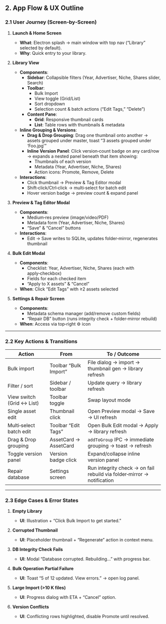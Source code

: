 ## 2. App Flow & UX Outline

### 2.1 User Journey (Screen‑by‑Screen)

1. **Launch & Home Screen**  
   - **What**: Electron splash → main window with top nav (“Library” selected by default).  
   - **Why**: Quick entry to your library.

2. **Library View**  
   - **Components**:  
     - **Sidebar**: Collapsible filters (Year, Advertiser, Niche, Shares slider, Search)  
     - **Toolbar**:  
       - Bulk Import  
       - View toggle (Grid/List)  
       - Sort dropdown  
       - Selection count & batch actions (“Edit Tags,” “Delete”)  
     - **Content Pane**:  
       - **Grid**: Responsive thumbnail cards  
       - **List**: Table rows with thumbnails & metadata  
   - **Inline Grouping & Versions**:  
     - **Drag & Drop Grouping**: Drag one thumbnail onto another → assets grouped under master, toast “3 assets grouped under ‘Foo.jpg’”  
     - **Inline Version Panel**: Click version‑count badge on any card/row → expands a nested panel beneath that item showing:  
       - Thumbnails of each version  
       - Metadata (Year, Advertiser, Niche, Shares)  
       - Action icons: Promote, Remove, Delete  
   - **Interactions**:  
     - Click thumbnail → Preview & Tag Editor modal  
     - Shift‑click/Ctrl‑click → multi‑select for batch edit  
     - Hover version badge → preview count & expand panel  

3. **Preview & Tag Editor Modal**  
   - **Components**:  
     - Medium‑res preview (image/video/PDF)  
     - Metadata form (Year, Advertiser, Niche, Shares)  
     - “Save” & “Cancel” buttons  
   - **Interactions**:  
     - Edit → Save writes to SQLite, updates folder‑mirror, regenerates thumbnail  

4. **Bulk Edit Modal**  
   - **Components**:  
     - Checklist: Year, Advertiser, Niche, Shares (each with apply‑checkbox)  
     - Fields for each checked item  
     - “Apply to X assets” & “Cancel”  
   - **When**: Click “Edit Tags” with ≥2 assets selected  

5. **Settings & Repair Screen**  
   - **Components**:  
     - Metadata schema manager (add/remove custom fields)  
     - “Repair DB” button (runs integrity check + folder‑mirror rebuild)  
   - **When**: Access via top‑right ⚙️ icon  

---

### 2.2 Key Actions & Transitions

| Action                        | From                    | To / Outcome                                                                 |
|-------------------------------|-------------------------|------------------------------------------------------------------------------|
| Bulk import                   | Toolbar “Bulk Import”   | File dialog → import → thumbnail gen → library refresh                      |
| Filter / sort                 | Sidebar / toolbar       | Update query → library refresh                                               |
| View switch (Grid ↔ List)     | Toolbar toggle          | Swap layout mode                                                             |
| Single asset edit             | Thumbnail click         | Open Preview modal → Save → UI refresh                                        |
| Multi‑select batch edit       | Toolbar “Edit Tags”     | Open Bulk Edit modal → Apply → library refresh                                |
| Drag & Drop grouping          | AssetCard → AssetCard   | `addToGroup` IPC → immediate grouping → toast → refresh                       |
| Toggle version panel          | Version badge click     | Expand/collapse inline version panel                                          |
| Repair database               | Settings screen         | Run integrity check → on fail rebuild via folder‑mirror → notification         |

---

### 2.3 Edge Cases & Error States

1. **Empty Library**  
   - **UI**: Illustration + “Click Bulk Import to get started.”

2. **Corrupted Thumbnail**  
   - **UI**: Placeholder thumbnail + “Regenerate” action in context menu.

3. **DB Integrity Check Fails**  
   - **UI**: Modal “Database corrupted. Rebuilding…” with progress bar.

4. **Bulk Operation Partial Failure**  
   - **UI**: Toast “5 of 12 updated. View errors.” → open log panel.

5. **Large Import (>10 K files)**  
   - **UI**: Progress dialog with ETA + “Cancel” option.

6. **Version Conflicts**  
   - **UI**: Conflicting rows highlighted, disable Promote until resolved.
